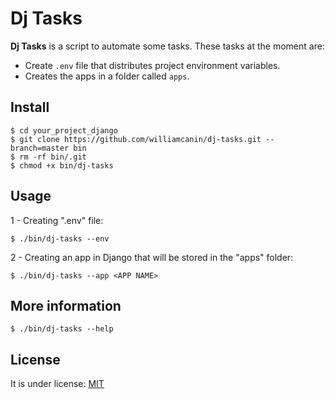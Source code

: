 # Dj Tasks

**Dj Tasks** is a script to automate some tasks. These tasks at the moment are:

* Create `.env` file that distributes project environment variables.
* Creates the apps in a folder called `apps`.


## Install

```shell
$ cd your_project_django
$ git clone https://github.com/williamcanin/dj-tasks.git --branch=master bin
$ rm -rf bin/.git
$ chmod +x bin/dj-tasks
```

## Usage

1 - Creating ".env" file:

```shell
$ ./bin/dj-tasks --env
```

2 - Creating an app in Django that will be stored in the "apps" folder:

```shell
$ ./bin/dj-tasks --app <APP NAME>
```

## More information

```shell
$ ./bin/dj-tasks --help
```

## License

It is under license: [MIT](https://github.com/williamcanin/dj-tasks/blob/master/LICENSE)
